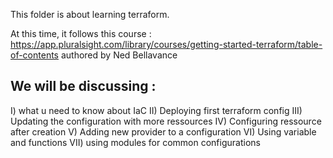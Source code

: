 This folder is about learning terraform.

At this time, it follows this course : 
https://app.pluralsight.com/library/courses/getting-started-terraform/table-of-contents
authored by Ned Bellavance

We will be discussing : 
----------------------
I) what u need to know about IaC
II) Deploying first terraform config 
III) Updating the configuration with more ressources
IV) Configuring ressource after creation 
V) Adding new provider to a configuration
VI) Using variable and functions 
VII) using modules for common configurations 